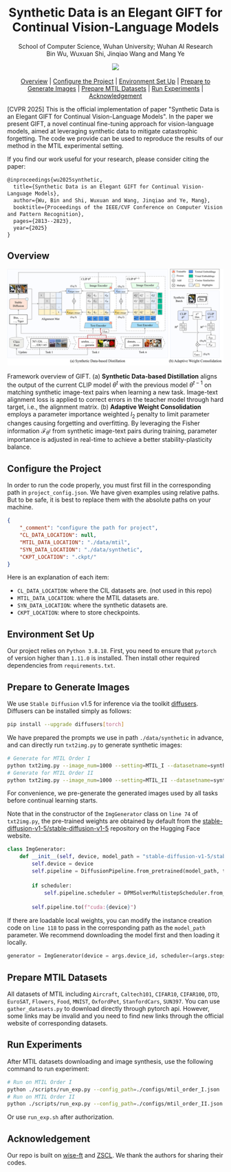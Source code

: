 <h1 align='center'>Synthetic Data is an Elegant GIFT for Continual Vision-Language Models</h1>

<p align="center">
School of Computer Science, Wuhan University; Wuhan AI Research<br />
Bin Wu, Wuxuan Shi, Jinqiao Wang and Mang Ye
</p>

<p align="center">
    <a href="https://arxiv.org/abs/2503.04229"><img src="https://img.shields.io/badge/ArXiv-2503.04229-b31b1b.svg?logo=arXiv"></a>
</p>

<p align="center">
    <a href="#overview">Overview</a> |
    <a href="#configure-the-project">Configure the Project</a> |
    <a href="#environment-set-up">Environment Set Up</a> |
    <a href="#prepare-to-generate-images">Prepare to Generate Images</a> |
    <a href="#prepare-mtil-datasets">Prepare MTIL Datasets</a> |
    <a href="#run-experiments">Run Experiments</a> |
    <a href="#acknowledgement">Acknowledgement</a>
</p>

[CVPR 2025] This is the official implementation of paper "Synthetic Data is an Elegant GIFT for Continual Vision-Language Models". In the paper we present GIFT, a novel continual fine-tuning approach for vision-language models, aimed at leveraging synthetic data to mitigate catastrophic forgetting. The code we provide can be used to reproduce the results of our method in the MTIL experimental setting.

If you find our work useful for your research, please consider citing the paper:
```
@inproceedings{wu2025synthetic,
  title={Synthetic Data is an Elegant GIFT for Continual Vision-Language Models},
  author={Wu, Bin and Shi, Wuxuan and Wang, Jinqiao and Ye, Mang},
  booktitle={Proceedings of the IEEE/CVF Conference on Computer Vision and Pattern Recognition},
  pages={2813--2823},
  year={2025}
}
```

## Overview

![Framework Overview](figures/frame.png)

Framework overview of GIFT. (a) **Synthetic Data-based Distillation** aligns the output of the current CLIP model $\theta^t$ with the previous model $\theta^{t-1}$ on matching synthetic image-text pairs when learning a new task. Image-text alignment loss is applied to correct errors in the teacher model through hard target, i.e., the alignment matrix. (b) **Adaptive Weight Consolidation** employs a parameter importance weighted $l_2$ penalty to limit parameter changes causing forgetting and overfitting. By leveraging the Fisher information $\mathcal{F}_{\theta^t}$ from synthetic image-text pairs during training, parameter importance is adjusted in real-time to achieve a better stability-plasticity balance.

## Configure the Project

In order to run the code properly, you must first fill in the corresponding path in `project_config.json`. We have given examples using relative paths. But to be safe, it is best to replace them with the absolute paths on your machine.

```json
{
    "_comment": "configure the path for project",
    "CL_DATA_LOCATION": null,
    "MTIL_DATA_LOCATION": "./data/mtil",
    "SYN_DATA_LOCATION": "./data/synthetic",
    "CKPT_LOCATION": ".ckpt/"
}
```

Here is an explanation of each item:

- `CL_DATA_LOCATION`: where the CIL datasets are. (not used in this repo)
- `MTIL_DATA_LOCATION`: where the MTIL datasets are.
- `SYN_DATA_LOCATION`: where the synthetic datasets are.
- `CKPT_LOCATION`: where to store checkpoints.

## Environment Set Up

Our project relies on `Python 3.8.18`. First, you need to ensure that `pytorch` of version higher than `1.11.0` is installed. Then install other required dependencies from `requirements.txt`.

## Prepare to Generate Images

We use `Stable Diffusion` v1.5 for inference via the toolkit [diffusers](https://github.com/huggingface/diffusers). Diffusers can be installed simply as follows:

```bash
pip install --upgrade diffusers[torch]
```

We have prepared the prompts we use in path `./data/synthetic` in advance, and can directly run `txt2img.py` to generate synthetic images:

```bash
# Generate for MTIL Order I
python txt2img.py --image_num=1000 --setting=MTIL_I --datasetname=synthetic_data_a
# Generate for MTIL Order II
python txt2img.py --image_num=1000 --setting=MTIL_II --datasetname=synthetic_data_b
```

For convenience, we pre-generate the generated images used by all tasks before continual learning starts.

Note that in the constructor of the `ImgGenerator` class on `line 74` of `txt2img.py`, the pre-trained weights are obtained by default from the [stable-diffusion-v1-5/stable-diffusion-v1-5](https://huggingface.co/stable-diffusion-v1-5/stable-diffusion-v1-5) repository on the Hugging Face website. 

```python
class ImgGenerator:
    def __init__(self, device, model_path = "stable-diffusion-v1-5/stable-diffusion-v1-5", scheduler=False):
        self.device = device
        self.pipeline = DiffusionPipeline.from_pretrained(model_path, torch_dtype=torch.float16)
        
        if scheduler:
            self.pipeline.scheduler = DPMSolverMultistepScheduler.from_config(self.pipeline.scheduler.config)
        
        self.pipeline.to(f"cuda:{device}")
```

If there are loadable local weights, you can modify the instance creation code on `line 118` to pass in the corresponding path as the `model_path` parameter. We recommend downloading the model first and then loading it locally.

```python
generator = ImgGenerator(device = args.device_id, scheduler=(args.steps < 50), model_path="your/path/to/model/weights")
```

## Prepare MTIL Datasets

All datasets of MTIL including `Aircraft`, `Caltech101`, `CIFAR10`, `CIFAR100`, `DTD`, `EuroSAT`, `Flowers`, `Food`, `MNIST`, `OxfordPet`, `StanfordCars`, `SUN397`. 
You can use `gather_datasets.py` to download directly through pytorch api. However, some links may be invalid and you need to find new links through the official website of corresponding datasets. 

## Run Experiments

After MTIL datasets downloading and image synthesis, use the following command to run experiment:

```bash
# Run on MTIL Order I
python ./scripts/run_exp.py --config_path=./configs/mtil_order_I.json
# Run on MTIL Order II
python ./scripts/run_exp.py --config_path=./configs/mtil_order_II.json
```

Or use `run_exp.sh` after authorization.

## Acknowledgement
Our repo is built on [wise-ft](https://github.com/mlfoundations/wise-ft) and [ZSCL](https://github.com/Thunderbeee/ZSCL). We thank the authors for sharing their codes.

